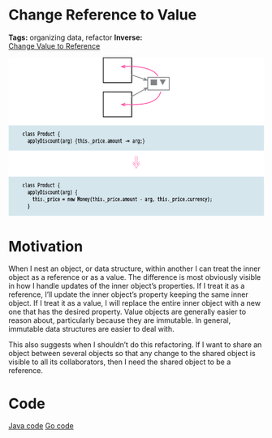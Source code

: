 # Change Reference to Value

**Tags:** organizing data, refactor
**Inverse:** </br>
[Change Value to Reference](../Change%20Value%20to%20Reference/Change%20Value%20to%20Reference.md) 

![](img.png)

# Motivation

When I nest an object, or data structure, within another I can treat the inner object as a
reference or as a value. The difference is most obviously visible in how I handle updates
of the inner object’s properties. If I treat it as a reference, I’ll update the inner object’s
property keeping the same inner object. If I treat it as a value, I will replace the entire
inner object with a new one that has the desired property. Value objects are generally easier to
reason about, particularly because they are immutable. In general, immutable data structures are easier to deal with.

This also suggests when I shouldn’t do this refactoring. If I want to share an object
between several objects so that any change to the shared object is visible to all its
collaborators, then I need the shared object to be a reference.

# Code
[Java code](../../java-code/src/main/java/refactoring/organizing_data/change_reference_to_value)
[Go code](../../go-code/organizing_data/change_reference_to_value)